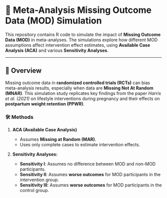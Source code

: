 # 🧪 Meta-Analysis Missing Outcome Data (MOD) Simulation

This repository contains R code to simulate the impact of **Missing Outcome Data (MOD)** in meta-analyses. The simulations explore how different MOD assumptions affect intervention effect estimates, using **Available Case Analysis (ACA)** and various **Sensitivity Analyses**.

---

## 📌 Overview

Missing outcome data in **randomized controlled trials (RCTs)** can bias meta-analysis results, especially when data are **Missing Not At Random (MNAR)**. This simulation study replicates key findings from the paper *Harris et al. (2021)* on lifestyle interventions during pregnancy and their effects on **postpartum weight retention (PPWR)**.

### **🛠 Methods**
1. **ACA (Available Case Analysis)**  
   - Assumes **Missing at Random (MAR)**.
   - Uses only complete cases to estimate intervention effects.

2. **Sensitivity Analyses:**
   - **Sensitivity I**: Assumes no difference between MOD and non-MOD participants.
   - **Sensitivity II**: Assumes **worse outcomes** for MOD participants in the intervention group.
   - **Sensitivity III**: Assumes **worse outcomes** for MOD participants in the control group.


